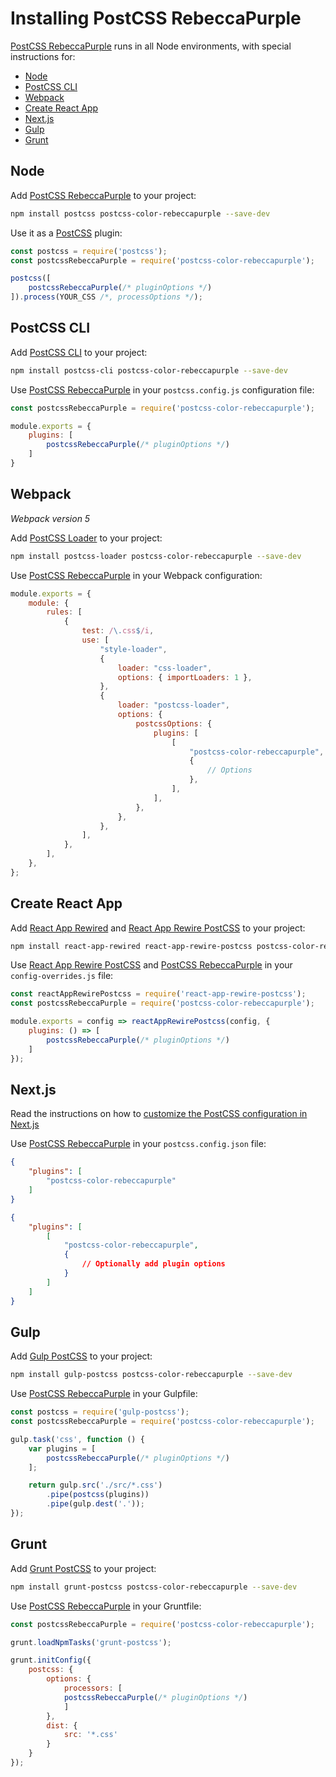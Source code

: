 # Installing PostCSS RebeccaPurple

[PostCSS RebeccaPurple] runs in all Node environments, with special instructions for:

- [Node](#node)
- [PostCSS CLI](#postcss-cli)
- [Webpack](#webpack)
- [Create React App](#create-react-app)
- [Next.js](#nextjs)
- [Gulp](#gulp)
- [Grunt](#grunt)

## Node

Add [PostCSS RebeccaPurple] to your project:

```bash
npm install postcss postcss-color-rebeccapurple --save-dev
```

Use it as a [PostCSS] plugin:

```js
const postcss = require('postcss');
const postcssRebeccaPurple = require('postcss-color-rebeccapurple');

postcss([
	postcssRebeccaPurple(/* pluginOptions */)
]).process(YOUR_CSS /*, processOptions */);
```

## PostCSS CLI

Add [PostCSS CLI] to your project:

```bash
npm install postcss-cli postcss-color-rebeccapurple --save-dev
```

Use [PostCSS RebeccaPurple] in your `postcss.config.js` configuration file:

```js
const postcssRebeccaPurple = require('postcss-color-rebeccapurple');

module.exports = {
	plugins: [
		postcssRebeccaPurple(/* pluginOptions */)
	]
}
```

## Webpack

_Webpack version 5_

Add [PostCSS Loader] to your project:

```bash
npm install postcss-loader postcss-color-rebeccapurple --save-dev
```

Use [PostCSS RebeccaPurple] in your Webpack configuration:

```js
module.exports = {
	module: {
		rules: [
			{
				test: /\.css$/i,
				use: [
					"style-loader",
					{
						loader: "css-loader",
						options: { importLoaders: 1 },
					},
					{
						loader: "postcss-loader",
						options: {
							postcssOptions: {
								plugins: [
									[
										"postcss-color-rebeccapurple",
										{
											// Options
										},
									],
								],
							},
						},
					},
				],
			},
		],
	},
};
```

## Create React App

Add [React App Rewired] and [React App Rewire PostCSS] to your project:

```bash
npm install react-app-rewired react-app-rewire-postcss postcss-color-rebeccapurple --save-dev
```

Use [React App Rewire PostCSS] and [PostCSS RebeccaPurple] in your
`config-overrides.js` file:

```js
const reactAppRewirePostcss = require('react-app-rewire-postcss');
const postcssRebeccaPurple = require('postcss-color-rebeccapurple');

module.exports = config => reactAppRewirePostcss(config, {
	plugins: () => [
		postcssRebeccaPurple(/* pluginOptions */)
	]
});
```

## Next.js

Read the instructions on how to [customize the PostCSS configuration in Next.js](https://nextjs.org/docs/advanced-features/customizing-postcss-config)

Use [PostCSS RebeccaPurple] in your `postcss.config.json` file:

```json
{
	"plugins": [
		"postcss-color-rebeccapurple"
	]
}
```

```json
{
	"plugins": [
		[
			"postcss-color-rebeccapurple",
			{
				// Optionally add plugin options
			}
		]
	]
}
```

## Gulp

Add [Gulp PostCSS] to your project:

```bash
npm install gulp-postcss postcss-color-rebeccapurple --save-dev
```

Use [PostCSS RebeccaPurple] in your Gulpfile:

```js
const postcss = require('gulp-postcss');
const postcssRebeccaPurple = require('postcss-color-rebeccapurple');

gulp.task('css', function () {
	var plugins = [
		postcssRebeccaPurple(/* pluginOptions */)
	];

	return gulp.src('./src/*.css')
		.pipe(postcss(plugins))
		.pipe(gulp.dest('.'));
});
```

## Grunt

Add [Grunt PostCSS] to your project:

```bash
npm install grunt-postcss postcss-color-rebeccapurple --save-dev
```

Use [PostCSS RebeccaPurple] in your Gruntfile:

```js
const postcssRebeccaPurple = require('postcss-color-rebeccapurple');

grunt.loadNpmTasks('grunt-postcss');

grunt.initConfig({
	postcss: {
		options: {
			processors: [
			postcssRebeccaPurple(/* pluginOptions */)
			]
		},
		dist: {
			src: '*.css'
		}
	}
});
```

[Gulp PostCSS]: https://github.com/postcss/gulp-postcss
[Grunt PostCSS]: https://github.com/nDmitry/grunt-postcss
[PostCSS]: https://github.com/postcss/postcss
[PostCSS CLI]: https://github.com/postcss/postcss-cli
[PostCSS Loader]: https://github.com/postcss/postcss-loader
[PostCSS RebeccaPurple]: https://github.com/csstools/postcss-plugins/tree/main/plugins/postcss-color-rebeccapurple
[React App Rewire PostCSS]: https://github.com/csstools/react-app-rewire-postcss
[React App Rewired]: https://github.com/timarney/react-app-rewired
[Next.js]: https://nextjs.org
